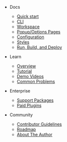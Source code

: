 - Docs

  - [Quick start](docs/quickstart.md)
  - [CLI](docs/cli.md)
  - [Workspace](docs/workspace.md)
  - [Popup/Options Pages](docs/popupoptions.md)
  - [Configuration](docs/config.md)
  - [Styles](docs/styles.md)
  - [Run, Build, and Deploy](docs/runbuilddeploy.md)

[//]: # (EXTENTO_README_END)

- Learn
  
  - [Overview](learn/overview.md)
  - [Tutorial](learn/tutorial.md)
  - [Demo Videos](learn/workspaceadayseries.md)
  - [Common Problems](learn/commonproblems.md)

- Enterprise

  - [Support Packages](enterprise/hire.md)
  - [Paid Plugins](enterprise/paidplugins.md)

- Community

  - [Contributor Guidelines](community/contributorguidelines.md)
  - [Roadmap](community/roadmap.md)
  - [About The Author](community/abouttheauthor.md)